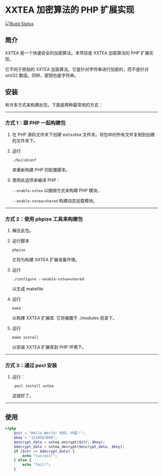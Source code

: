 # XXTEA 加密算法的 PHP 扩展实现

[![Build Status](https://travis-ci.org/xxtea/xxtea-pecl.svg?branch=master)](https://travis-ci.org/xxtea/xxtea-pecl)

## 简介

XXTEA 是一个快速安全的加密算法。本项目是 XXTEA 加密算法的 PHP 扩展实现。

它不同于原始的 XXTEA 加密算法。它是针对字符串进行加密的，而不是针对 uint32 数组。同样，密钥也是字符串。

## 安装

有许多方式来构建此包，下面是两种最常用的方式：

-----------------------------------------------------------------------------
### 方式 1：跟 PHP 一起构建包

1.  在 PHP 源码文件夹下创建 ext/xxtea 文件夹。将包中的所有文件复制到创建的文件夹下。

2.  运行

        ./buildconf

    来重新构建 PHP 的配置脚本。

3.  使用此选项来编译 PHP：

    `--enable-xxtea` 以捆绑方式来构建 PHP 模块。

    `--enable-xxtea=shared` 构建动态加载模块。

-----------------------------------------------------------------------------
### 方式 2：使用 phpize 工具来构建包

1.  解压此包。

2.  运行脚本

        phpize

    它将为构建 XXTEA 扩展准备环境。

3.  运行

        ./configure --enable-xxtea=shared

    以生成 makefile

4.  运行

        make

    以构建 XXTEA 扩展库. 它将被置于 ./modules 目录下。

5.  运行

        make install

    以安装 XXTEA 扩展库到 PHP 环境下。

-----------------------------------------------------------------------------
### 方式 3：通过 pecl 安装

1. 运行：

        pecl install xxtea

    这就好了。
-----------------------------------------------------------------------------

## 使用

```php
<?php
    $str = "Hello World! 你好，中国！";
    $key = "1234567890";
    $encrypt_data = xxtea_encrypt($str, $key);
    $decrypt_data = xxtea_decrypt($encrypt_data, $key);
    if ($str == $decrypt_data) {
        echo "success!";
    } else {
        echo "fail!";
    }
```
